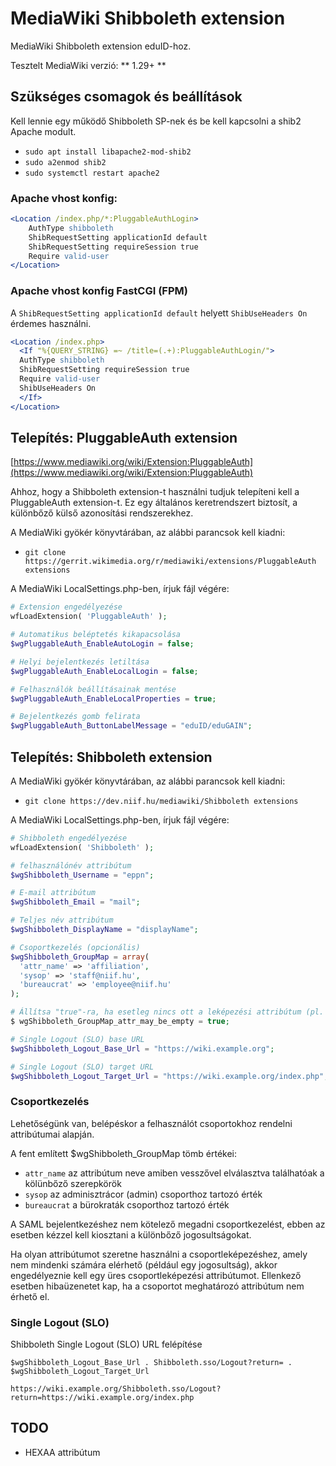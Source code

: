 # MediaWiki Shibboleth extension

MediaWiki Shibboleth extension eduID-hoz.

Tesztelt MediaWiki verzió: ** 1.29+ **

## Szükséges csomagok és beállítások

Kell lennie egy működő Shibboleth SP-nek és be kell kapcsolni a shib2 Apache modult.

* `sudo apt install libapache2-mod-shib2`
* `sudo a2enmod shib2`
* `sudo systemctl restart apache2`

### Apache vhost konfig:

```apache
<Location /index.php/*:PluggableAuthLogin>
	AuthType shibboleth
	ShibRequestSetting applicationId default
	ShibRequestSetting requireSession true
	Require valid-user
</Location>
```
### Apache vhost konfig FastCGI (FPM)

A `ShibRequestSetting applicationId default` helyett `ShibUseHeaders On` érdemes használni.

```apache
<Location /index.php>
  <If "%{QUERY_STRING} =~ /title=(.+):PluggableAuthLogin/">
  AuthType shibboleth
  ShibRequestSetting requireSession true
  Require valid-user
  ShibUseHeaders On
  </If>
</Location>
```

## Telepítés: PluggableAuth extension

[https://www.mediawiki.org/wiki/Extension:PluggableAuth](https://www.mediawiki.org/wiki/Extension:PluggableAuth)

Ahhoz, hogy a Shibboleth extension-t használni tudjuk telepíteni kell a PluggableAuth extension-t. Ez egy általános keretrendszert biztosít, a különbőző külső azonosítási rendszerekhez.

A MediaWiki gyökér könyvtárában, az alábbi parancsok kell kiadni:

* `git clone https://gerrit.wikimedia.org/r/mediawiki/extensions/PluggableAuth extensions`

A MediaWiki LocalSettings.php-ben, írjuk fájl végére:

```php
# Extension engedélyezése
wfLoadExtension( 'PluggableAuth' );

# Automatikus beléptetés kikapacsolása
$wgPluggableAuth_EnableAutoLogin = false;

# Helyi bejelentkezés letiltása
$wgPluggableAuth_EnableLocalLogin = false;

# Felhasználók beállításainak mentése
$wgPluggableAuth_EnableLocalProperties = true;

# Bejelentkezés gomb felirata
$wgPluggableAuth_ButtonLabelMessage = "eduID/eduGAIN";
```

## Telepítés: Shibboleth extension

A MediaWiki gyökér könyvtárában, az alábbi parancsok kell kiadni:

* `git clone https://dev.niif.hu/mediawiki/Shibboleth extensions`

A MediaWiki LocalSettings.php-ben, írjuk fájl végére:

```php
# Shibboleth engedélyezése
wfLoadExtension( 'Shibboleth' );

# felhasználónév attribútum
$wgShibboleth_Username = "eppn";

# E-mail attribútum
$wgShibboleth_Email = "mail";

# Teljes név attribútum
$wgShibboleth_DisplayName = "displayName";

# Csoportkezelés (opcionális)
$wgShibboleth_GroupMap = array(
  'attr_name' => 'affiliation',
  'sysop' => 'staff@niif.hu',
  'bureaucrat' => 'employee@niif.hu'
);

# Állítsa "true"-ra, ha esetleg nincs ott a leképezési attribútum (pl. entitlement)
$ wgShibboleth_GroupMap_attr_may_be_empty = true;

# Single Logout (SLO) base URL
$wgShibboleth_Logout_Base_Url = "https://wiki.example.org";

# Single Logout (SLO) target URL
$wgShibboleth_Logout_Target_Url = "https://wiki.example.org/index.php";

```

### Csoportkezelés

Lehetőségünk van, belépéskor a felhasználót csoportokhoz rendelni attribútumai alapján.

A fent említett $wgShibboleth_GroupMap tömb értékei:

 * `attr_name` az attribútum neve amiben vesszővel elválasztva találhatóak a kölünbőző szerepkörök
 * `sysop` az adminisztrácor (admin) csoporthoz tartozó érték
 * `bureaucrat` a bürokraták csoporthoz tartozó érték

A SAML bejelentkezéshez nem kötelező megadni csoportkezelést, ebben az esetben kézzel kell kiosztani a különbőző jogosultságokat.

Ha olyan attribútumot szeretne használni a csoportleképezéshez, amely nem mindenki számára elérhető (például egy jogosultság), akkor engedélyeznie kell egy üres csoportleképezési attribútumot. Ellenkező esetben hibaüzenetet kap, ha a csoportot meghatározó attribútum nem érhető el.

### Single Logout (SLO)

Shibboleth Single Logout (SLO) URL felépítése

`$wgShibboleth_Logout_Base_Url . Shibboleth.sso/Logout?return= . $wgShibboleth_Logout_Target_Url`

`https://wiki.example.org/Shibboleth.sso/Logout?return=https://wiki.example.org/index.php`

## TODO

 * HEXAA attribútum
